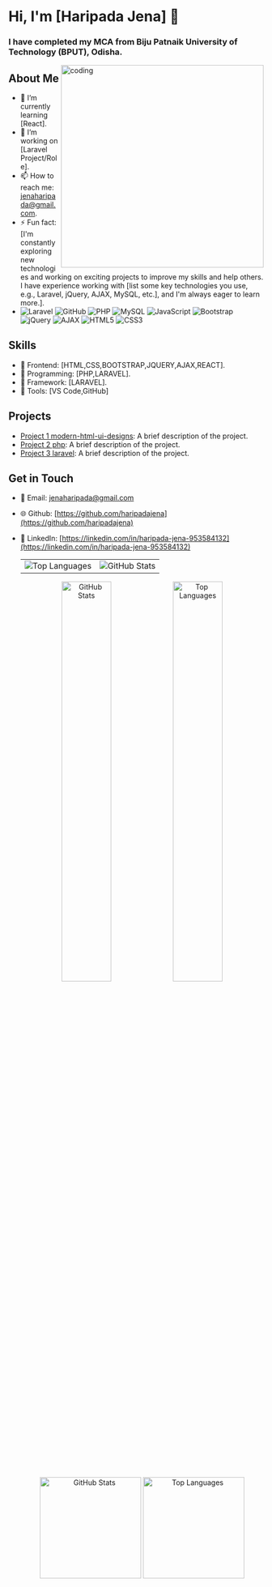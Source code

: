 # Hi, I'm [Haripada Jena] 👋
<h3>I have completed my MCA from Biju Patnaik University of Technology (BPUT), Odisha.</h3>
<img align="right" alt="coding" width="400" src="https://media0.giphy.com/media/qgQUggAC3Pfv687qPC/giphy.gif">

## About Me

- 🌱 I’m currently learning [React].
- 💼 I’m working on [Laravel Project/Role].
- 📫 How to reach me: [jenaharipada@gmail.com](jenaharipada@gmail.com).
- ⚡ Fun fact: [I'm constantly exploring new technologies and working on exciting projects to improve my skills and help others. I have experience working with [list some key technologies you use, e.g., Laravel, jQuery, AJAX, MySQL, etc.], and I'm always eager to learn more.].
- ![Laravel](https://img.shields.io/badge/Laravel-10-red)
![GitHub](https://img.shields.io/badge/GitHub-Profile-blue)
![PHP](https://img.shields.io/badge/PHP-8.1-blue)
![MySQL](https://img.shields.io/badge/MySQL-8.0-orange)
![JavaScript](https://img.shields.io/badge/JavaScript-ES6-yellow)
![Bootstrap](https://img.shields.io/badge/Bootstrap-5.0-blueviolet)
![jQuery](https://img.shields.io/badge/jQuery-3.6.0-green)
![AJAX](https://img.shields.io/badge/AJAX-Asynchronous-lightgrey)
![HTML5](https://img.shields.io/badge/HTML5-5-blue)
![CSS3](https://img.shields.io/badge/CSS3-3-blue)


## Skills
- 🔹 Frontend: [HTML,CSS,BOOTSTRAP,JQUERY,AJAX,REACT].
- 🔹 Programming: [PHP,LARAVEL].
- 🔹 Framework: [LARAVEL].
- 🔹 Tools: [VS Code,GitHub]

## Projects
- [Project 1 modern-html-ui-designs](https://github.com/haripadajena/modern-html-ui-designs): A brief description of the project.
- [Project 2 php](https://github.com/haripadajena/php): A brief description of the project.
- [Project 3 laravel](https://github.com/haripadajena/laravel): A brief description of the project.

## Get in Touch
- 📧 Email: [jenaharipada@gmail.com](jenaharipada@gmail.com)
- 🌐 Github: [https://github.com/haripadajena](https://github.com/haripadajena)
- 🔗 LinkedIn: [https://linkedin.com/in/haripada-jena-953584132](https://linkedin.com/in/haripada-jena-953584132)
  
  <table>
  <tr>
    <td>
      <img src="https://github-readme-stats.vercel.app/api/top-langs/?username=haripadajena&layout=compact&theme=radical" alt="Top Languages">
    </td>
    <td>
      <img src="https://github-readme-stats.vercel.app/api?username=haripadajena&show_icons=true&theme=radical" alt="GitHub Stats">
    </td>
  </tr>
</table>

<p align="center">
  <img width="45%" src="https://github-readme-stats.vercel.app/api?username=haripadajena&show_icons=true&theme=radical" alt="GitHub Stats">
  <img width="45%" src="https://github-readme-stats.vercel.app/api/top-langs/?username=haripadajena&layout=compact&theme=radical" alt="Top Languages">
</p>

<p align="center">
  <img height="200px" src="https://github-readme-stats.vercel.app/api?username=haripadajena&show_icons=true&theme=radical" alt="GitHub Stats">
  <img height="200px" src="https://github-readme-stats.vercel.app/api/top-langs/?username=haripadajena&layout=compact&theme=radical&card_width=300" alt="Top Languages">
</p>
